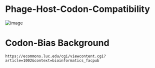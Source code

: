 # Phage-Host-Codon-Compatibility
![image](https://user-images.githubusercontent.com/49316983/110863593-8562b800-8286-11eb-82eb-59b38f196df6.png)


# Codon-Bias Background
    https://ecommons.luc.edu/cgi/viewcontent.cgi?article=1002&context=bioinformatics_facpub
